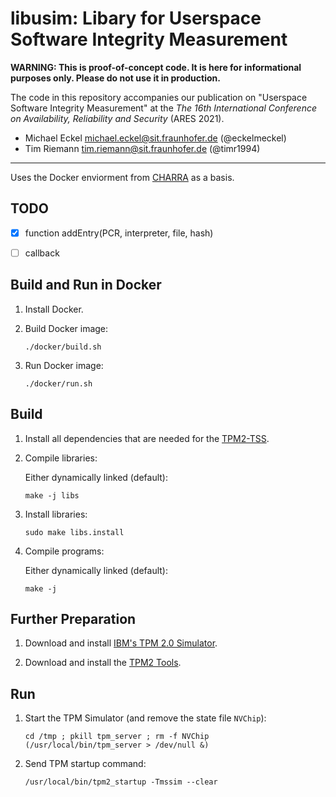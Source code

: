 # libusim: Libary for Userspace Software Integrity Measurement

**WARNING: This is proof-of-concept code. It is here for informational purposes only. Please do not use it in production.**

The code in this repository accompanies our publication on "Userspace Software Integrity Measurement" at the *The 16th International Conference on Availability, Reliability and Security* (ARES 2021).

- Michael Eckel <michael.eckel@sit.fraunhofer.de> (@eckelmeckel)
- Tim Riemann <tim.riemann@sit.fraunhofer.de> (@timr1994)

---

Uses the Docker enviorment from [CHARRA](https://github.com/Fraunhofer-SIT/charra) as a basis.

## TODO
- [x] function addEntry(PCR, interpreter, file, hash)
- [ ] callback


## Build and Run in Docker

1. Install Docker.

2. Build Docker image:

       ./docker/build.sh

3. Run Docker image:

       ./docker/run.sh



## Build

1. Install all dependencies that are needed for the [TPM2-TSS](https://github.com/tpm2-software/tpm2-tss/blob/master/INSTALL.md).

2. Compile libraries:

   Either dynamically linked (default):

       make -j libs

3. Install libraries:

       sudo make libs.install

4. Compile programs:

    Either dynamically linked (default):

       make -j



## Further Preparation

1. Download and install [IBM's TPM 2.0 Simulator](https://sourceforge.net/projects/ibmswtpm2/).

2. Download and install the [TPM2 Tools](https://github.com/tpm2-software/tpm2-tools).



## Run

1. Start the TPM Simulator (and remove the state file `NVChip`):

       cd /tmp ; pkill tpm_server ; rm -f NVChip
       (/usr/local/bin/tpm_server > /dev/null &)

2. Send TPM startup command:

       /usr/local/bin/tpm2_startup -Tmssim --clear


